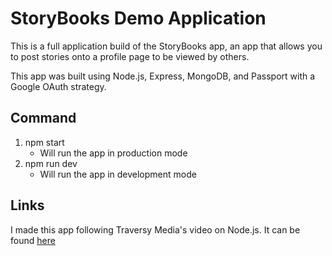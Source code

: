 # StoryBooks Demo Application

This is a full application build of the StoryBooks app, an app that allows you to post stories onto a profile page to be viewed by others.

This app was built using Node.js, Express, MongoDB, and Passport with a Google OAuth strategy.

## Command

1. npm start
    * Will run the app in production mode
2. npm run dev
    * Will run the app in development mode


## Links
I made this app following Traversy Media's video on Node.js. It can be found [here](https://youtu.be/SBvmnHTQIPY)
